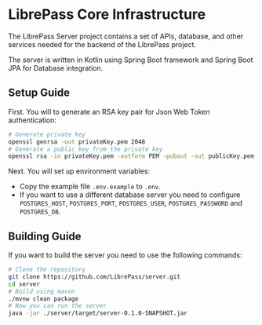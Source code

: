 # LibrePass Core Infrastructure

The LibrePass Server project contains a set of APIs, database, and other services
needed for the backend of the LibrePass project.

The server is written in Kotlin using Spring Boot framework and Spring Boot JPA for Database integration.

## Setup Guide

First. You will to generate an RSA key pair for Json Web Token authentication:
```bash
# Generate private key
openssl genrsa -out privateKey.pem 2048
# Generate a public key from the private key
openssl rsa -in privateKey.pem -outform PEM -pubout -out publicKey.pem
```

Next. You will set up environment variables:
- Copy the example file `.env.example` to `.env`.
- If you want to use a different database server you need to configure `POSTGRES_HOST`, `POSTGRES_PORT`, `POSTGRES_USER`, `POSTGRES_PASSWORD` and `POSTGRES_DB`.

## Building Guide

If you want to build the server you need to use the following commands:
```bash
# Clone the repository
git clone https://github.com/LibrePass/server.git
cd server
# Build using maven
./mvnw clean package
# Now you can run the server
java -jar ./server/target/server-0.1.0-SNAPSHOT.jar
```
